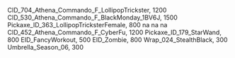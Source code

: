 CID_704_Athena_Commando_F_LollipopTrickster, 1200
CID_530_Athena_Commando_F_BlackMonday_1BV6J, 1500
Pickaxe_ID_363_LollipopTricksterFemale, 800
na
na
na
CID_452_Athena_Commando_F_CyberFu, 1200
Pickaxe_ID_179_StarWand, 800
EID_FancyWorkout, 500
EID_Zombie, 800
Wrap_024_StealthBlack, 300
Umbrella_Season_06, 300

